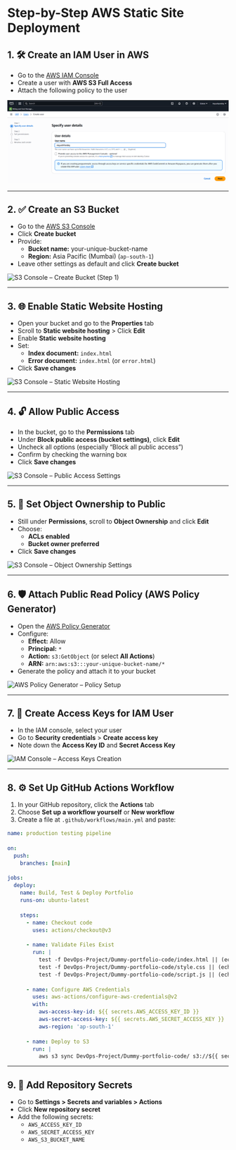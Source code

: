 # Step-by-Step AWS Static Site Deployment

## 1. 🛠 Create an IAM User in AWS
- Go to the [AWS IAM Console](https://console.aws.amazon.com/iam/)
- Create a user with **AWS S3 Full Access**
- Attach the following policy to the user

![IAM Console – Create User](IMG/IAM_USER.png)

---

## 2. ✅ Create an S3 Bucket
- Go to the [AWS S3 Console](https://s3.console.aws.amazon.com/)
- Click **Create bucket**
- Provide:
  - **Bucket name:** your-unique-bucket-name
  - **Region:** Asia Pacific (Mumbai) (`ap-south-1`)
- Leave other settings as default and click **Create bucket**

![S3 Console – Create Bucket (Step 1)](IMG/S3_BUCKET.png)

---

## 3. 🌐 Enable Static Website Hosting
- Open your bucket and go to the **Properties** tab
- Scroll to **Static website hosting** > Click **Edit**
- Enable **Static website hosting**
- Set:
  - **Index document:** `index.html`
  - **Error document:** `index.html` (or `error.html`)
- Click **Save changes**

![S3 Console – Static Website Hosting](IMG/STATIC_HOSTING.png)

---

## 4. 🔓 Allow Public Access
- In the bucket, go to the **Permissions** tab
- Under **Block public access (bucket settings)**, click **Edit**
- Uncheck all options (especially “Block all public access”)
- Confirm by checking the warning box
- Click **Save changes**

![S3 Console – Public Access Settings](IMG/PUBLIC_ACCESS.png)

---

## 5. 👥 Set Object Ownership to Public
- Still under **Permissions**, scroll to **Object Ownership** and click **Edit**
- Choose:
  - **ACLs enabled**
  - **Bucket owner preferred**
- Click **Save changes**

![S3 Console – Object Ownership Settings](IMG/OBJECT_OWNERSHIP.png)

---

## 6. 🛡 Attach Public Read Policy (AWS Policy Generator)
- Open the [AWS Policy Generator](https://awspolicygen.s3.amazonaws.com/policygen.html)
- Configure:
  - **Effect:** Allow
  - **Principal:** `*`
  - **Action:** `s3:GetObject` (or select **All Actions**)
  - **ARN:** `arn:aws:s3:::your-unique-bucket-name/*`
- Generate the policy and attach it to your bucket

![AWS Policy Generator – Policy Setup](IMG/POLICY_GENERATOR.png)

---

## 7. 🔑 Create Access Keys for IAM User
- In the IAM console, select your user
- Go to **Security credentials** > **Create access key**
- Note down the **Access Key ID** and **Secret Access Key**

![IAM Console – Access Keys Creation](IMG/ACCESS_KEYS.png)

---

## 8. ⚙️ Set Up GitHub Actions Workflow
1. In your GitHub repository, click the **Actions** tab  
2. Choose **Set up a workflow yourself** or **New workflow**  
3. Create a file at `.github/workflows/main.yml` and paste:

```yaml
name: production testing pipeline

on:
  push:
    branches: [main]

jobs:
  deploy:
    name: Build, Test & Deploy Portfolio
    runs-on: ubuntu-latest

    steps:
      - name: Checkout code
        uses: actions/checkout@v3

      - name: Validate Files Exist
        run: |
          test -f DevOps-Project/Dummy-portfolio-code/index.html || (echo "index.html missing" && exit 1)
          test -f DevOps-Project/Dummy-portfolio-code/style.css || (echo "style.css missing" && exit 1)
          test -f DevOps-Project/Dummy-portfolio-code/script.js || (echo "script.js missing" && exit 1)

      - name: Configure AWS Credentials
        uses: aws-actions/configure-aws-credentials@v2
        with:
          aws-access-key-id: ${{ secrets.AWS_ACCESS_KEY_ID }}
          aws-secret-access-key: ${{ secrets.AWS_SECRET_ACCESS_KEY }}
          aws-region: 'ap-south-1'

      - name: Deploy to S3
        run: |
          aws s3 sync DevOps-Project/Dummy-portfolio-code/ s3://${{ secrets.AWS_S3_BUCKET_NAME }} --delete
```

---

## 9. 🔐 Add Repository Secrets
- Go to **Settings > Secrets and variables > Actions**  
- Click **New repository secret**  
- Add the following secrets:
  - `AWS_ACCESS_KEY_ID`
  - `AWS_SECRET_ACCESS_KEY`
  - `AWS_S3_BUCKET_NAME`
